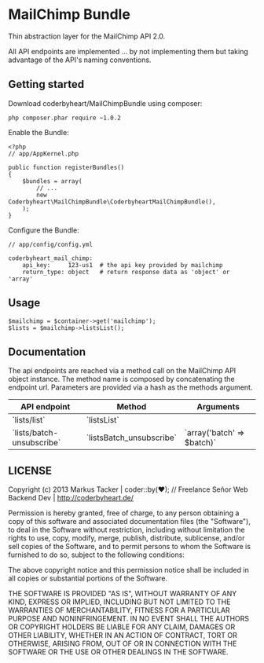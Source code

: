 # MailChimp Bundle

Thin abstraction layer for the MailChimp API 2.0.

All API endpoints are implemented … by not implementing them but taking advantage of the API's naming conventions.

## Getting started

Download coderbyheart/MailChimpBundle using composer:

    php composer.phar require ~1.0.2

Enable the Bundle:

    <?php
    // app/AppKernel.php
    
    public function registerBundles()
    {
        $bundles = array(
            // ...
            new Coderbyheart\MailChimpBundle\CoderbyheartMailChimpBundle(),
        );
    }

Configure the Bundle:

    // app/config/config.yml
    
    coderbyheart_mail_chimp:
        api_key:     123-us1  # the api key provided by mailchimp
        return_type: object   # return response data as 'object' or 'array'

## Usage

    $mailchimp = $container->get('mailchimp');
    $lists = $mailchimp->listsList();

## Documentation

The api endpoints are reached via a method call on the MailChimp API object instance.
The method name is composed by concatenating the endpoint url.
Parameters are provided via a hash as the methods argument.

<table>
<thead>
<tr>
<th>API endpoint</th>
<th>Method</th>
<th>Arguments</th>
</tr>
</thead>
<tbody>
<tr>
<td>`lists/list`</td>
<td>`listsList`</td>
<td></td>
</tr>
<tr>
<td>`lists/batch-unsubscribe`</td>
<td>`listsBatch_unsubscribe`</td>
<td>`array('batch' => $batch)`</td>
</tr>
</tbody>
</table>


## LICENSE

Copyright (c) 2013 Markus Tacker | coder::by(♥); // Freelance Señor Web Backend Dev | http://coderbyheart.de/

Permission is hereby granted, free of charge, to any person obtaining a copy of this software and associated
documentation files (the "Software"), to deal in the Software without restriction, including without limitation
the rights to use, copy, modify, merge, publish, distribute, sublicense, and/or sell copies of the Software,
and to permit persons to whom the Software is furnished to do so, subject to the following conditions:

The above copyright notice and this permission notice shall be included in all copies or substantial portions of
the Software.

THE SOFTWARE IS PROVIDED "AS IS", WITHOUT WARRANTY OF ANY KIND, EXPRESS OR IMPLIED, INCLUDING BUT NOT LIMITED TO
THE WARRANTIES OF MERCHANTABILITY, FITNESS FOR A PARTICULAR PURPOSE AND NONINFRINGEMENT. IN NO EVENT SHALL THE
AUTHORS OR COPYRIGHT HOLDERS BE LIABLE FOR ANY CLAIM, DAMAGES OR OTHER LIABILITY, WHETHER IN AN ACTION OF CONTRACT,
TORT OR OTHERWISE, ARISING FROM, OUT OF OR IN CONNECTION WITH THE SOFTWARE OR THE USE OR OTHER DEALINGS IN THE SOFTWARE.
